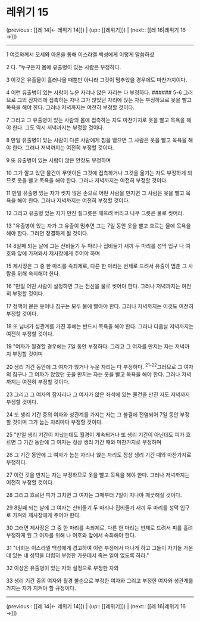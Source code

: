 # 레위기 15

(previous:: [[레 14|← 레위기 14]]) | (up:: [[레위기]]) | (next:: [[레 16|레위기 16 →]])

***




1 
여호와께서 모세와 아론을 통해 이스라엘 백성에게 이렇게 말씀하셨 



2 
다. "누구든지 몸에 유출병이 있는 사람은 부정하다. 



3 
이것은 유출물이 흘러나올 때뿐만 아니라 그것이 멈추었을 경우에도 마찬가지이다. 



4 
이런 유출병이 있는 사람이 누운 자리나 앉은 자리는 다 부정하다. ###### 5-6 그러므로 그의 잠자리에 접촉하는 자나 그가 앉았던 자리에 앉는 자는 부정하므로 옷을 빨고 목욕을 해야 한다. 그러나 저녁까지는 여전히 부정할 것이다. 



7 
그리고 그 유출병이 있는 사람의 몸에 접촉하는 자도 마찬가지로 옷을 빨고 목욕을 해야 한다. 그도 역시 저녁까지는 부정할 것이다. 



8 
만일 유출병이 있는 사람이 다른 사람에게 침을 뱉으면 그 사람은 옷을 빨고 목욕을 해야 한다. 그러나 저녁까지는 여전히 부정할 것이다. 



9 
또 유출병이 있는 사람이 앉은 안장도 부정하며 



10 
그가 깔고 있던 물건이 무엇이든 그것에 접촉하거나 그것을 옮기는 자도 부정하게 되므로 옷을 빨고 목욕을 해야 한다. 그러나 저녁까지는 여전히 부정할 것이다. 



11 
만일 유출병 있는 자가 씻지 않은 손으로 어떤 사람을 만지면 그 사람은 옷을 빨고 목욕을 해야 한다. 그러나 저녁까지는 여전히 부정할 것이다. 



12 
그리고 유출병 있는 자가 만진 질그릇은 깨뜨려 버리고 나무 그릇은 물로 씻어라. 



13 
"유출병이 있는 자가 그 유출이 멈추면 그는 7일 동안 옷을 빨고 흐르는 물에 목욕을 해야 한다. 그러면 정결하게 될 것이다. 



14 
8일째 되는 날에 그는 산비둘기 두 마리나 집비둘기 새끼 두 마리를 성막 입구 나 여호와 앞에 가져와서 제사장에게 주어야 하며 



15 
제사장은 그 중 한 마리를 속죄제로, 다른 한 마리는 번제로 드려서 유출이 멈춘 그 사람을 위해 속죄해야 한다. 



16 
"만일 어떤 사람이 설정하면 그는 전신을 물로 씻어야 한다. 그러나 저녁까지는 여전히 부정할 것이다. 



17 
정액이 묻은 옷이나 침구는 모두 물에 빨아야 한다. 그러나 저녁까지는 이것도 여전히 부정할 것이다. 



18 
또 남녀가 성관계를 가진 후에는 반드시 목욕을 해야 한다. 그러나 다음날 저녁까지는 여전히 부정할 것이다. 



19 
"여자가 월경할 경우에는 7일 동안 부정하다. 그리고 그 여자를 만지는 자는 저녁까지 부정할 것이며 



20 
생리 기간 동안에 그 여자가 앉거나 누운 자리는 다 부정하다. <sup class="versenum">21-22</sup>그러므로 그 여자의 침구나 그 여자가 앉았던 곳을 만지는 자는 옷을 빨고 목욕을 해야 한다. 그러나 저녁까지는 여전히 부정할 것이다. 



23 
그리고 그 여자의 잠자리나 그 여자가 앉은 좌석에 있는 물건을 만진 자도 저녁까지 부정할 것이다. 



24 
또 생리 기간 중의 여자와 성관계를 가지는 자는 그 불결에 전염되어 7일 동안 부정할 것이며 그가 눕는 자리마다 부정할 것이다. 



25 
"만일 생리 기간이 지났는데도 월경이 계속되거나 또 생리 기간이 아닌데도 피가 흐르면 그 기간 동안에 그 여자는 정상 생리 기간 때와 마찬가지로 부정하며 



26 
그 기간 동안에 그 여자가 눕는 자리나 앉는 자리도 정상 생리 기간 때와 마찬가지로 부정하다. 



27 
이런 것을 만지는 자는 부정하므로 옷을 빨고 목욕을 해야 한다. 그러나 저녁까지는 여전히 부정할 것이다. 



28 
그리고 흐르던 피가 그치면 그 여자는 그때부터 7일이 지나야 깨끗해질 것이다. 



29 
8일째 되는 날에 그 여자는 산비둘기 두 마리나 집비둘기 새끼 두 마리를 성막 입구로 가져와 제사장에게 주어야 한다. 



30 
그러면 제사장은 그 중 한 마리를 속죄제로, 다른 한 마리는 번제로 드려서 피를 흘려 부정하게 된 그 여자를 위해 나 여호와 앞에서 속죄해야 한다. 



31 
"너희는 이스라엘 백성에게 경고하여 이런 부정에서 떠나게 하고 그들이 자기들 가운데 있는 내 성막을 더럽혀 부정한 가운데서 죽는 일이 없도록 하라." 



32 
이상은 유출병이 있는 자와 설정으로 부정한 자와 



33 
생리 기간 중의 여자와 월경 불순으로 부정한 여자와 그리고 부정한 여자와 성관계를 가지는 자가 지켜야 할 규정이다.

***

(previous:: [[레 14|← 레위기 14]]) | (up:: [[레위기]]) | (next:: [[레 16|레위기 16 →]])
